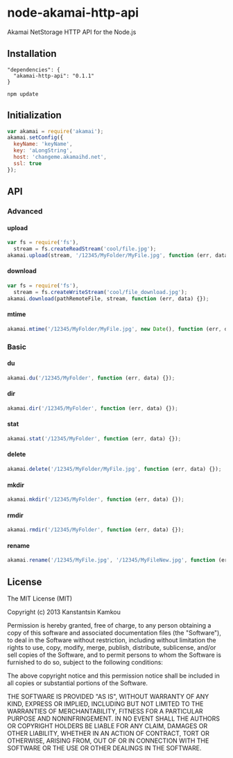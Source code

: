 node-akamai-http-api
====================
Akamai NetStorage HTTP API for the Node.js

## Installation
```
"dependencies": {
  "akamai-http-api": "0.1.1"
}
```
```npm update```

## Initialization
```javascript
var akamai = require('akamai');
akamai.setConfig({
  keyName: 'keyName',
  key: 'aLongString',
  host: 'changeme.akamaihd.net',
  ssl: true
});
```

## API
### Advanced
#### upload
```javascript
var fs = require('fs'),
  stream = fs.createReadStream('cool/file.jpg');
akamai.upload(stream, '/12345/MyFolder/MyFile.jpg', function (err, data) {});
```
#### download
```javascript
var fs = require('fs'),
  stream = fs.createWriteStream('cool/file_download.jpg');
akamai.download(pathRemoteFile, stream, function (err, data) {});
```
#### mtime
```javascript
akamai.mtime('/12345/MyFolder/MyFile.jpg', new Date(), function (err, data) {});
```

### Basic
#### du
```javascript
akamai.du('/12345/MyFolder', function (err, data) {});
```
#### dir
```javascript
akamai.dir('/12345/MyFolder', function (err, data) {});
```
#### stat
```javascript
akamai.stat('/12345/MyFolder', function (err, data) {});
```
#### delete
```javascript
akamai.delete('/12345/MyFolder/MyFile.jpg', function (err, data) {});
```
#### mkdir
```javascript
akamai.mkdir('/12345/MyFolder', function (err, data) {});
```
#### rmdir
```javascript
akamai.rmdir('/12345/MyFolder', function (err, data) {});
```
#### rename
```javascript
akamai.rename('/12345/MyFile.jpg', '/12345/MyFileNew.jpg', function (err, data) {});
```

## License
The MIT License (MIT)

Copyright (c) 2013 Kanstantsin Kamkou

Permission is hereby granted, free of charge, to any person obtaining a copy of
this software and associated documentation files (the "Software"), to deal in
the Software without restriction, including without limitation the rights to
use, copy, modify, merge, publish, distribute, sublicense, and/or sell copies of
the Software, and to permit persons to whom the Software is furnished to do so,
subject to the following conditions:

The above copyright notice and this permission notice shall be included in all
copies or substantial portions of the Software.

THE SOFTWARE IS PROVIDED "AS IS", WITHOUT WARRANTY OF ANY KIND, EXPRESS OR
IMPLIED, INCLUDING BUT NOT LIMITED TO THE WARRANTIES OF MERCHANTABILITY, FITNESS
FOR A PARTICULAR PURPOSE AND NONINFRINGEMENT. IN NO EVENT SHALL THE AUTHORS OR
COPYRIGHT HOLDERS BE LIABLE FOR ANY CLAIM, DAMAGES OR OTHER LIABILITY, WHETHER
IN AN ACTION OF CONTRACT, TORT OR OTHERWISE, ARISING FROM, OUT OF OR IN
CONNECTION WITH THE SOFTWARE OR THE USE OR OTHER DEALINGS IN THE SOFTWARE.
